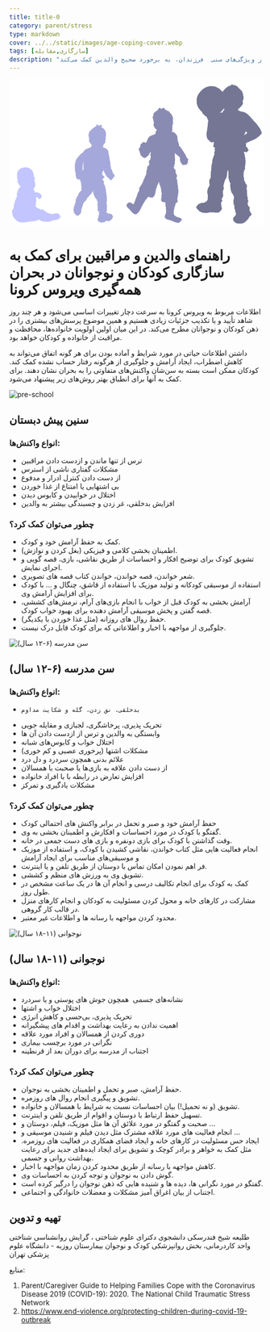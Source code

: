 ```yaml
---
title: title-0
category: parent/stress
type: markdown
cover: ../../static/images/age-coping-cover.webp
tags: [سازگاری,مقابله]
description: "کودکان و نوجوانان در سنین مختلف، ممکن است واکنش‌های متفاوتی به شرایط بحرانی داشته باشند. آگاهی از ویژگی‌های سنی  فرزندان، به برخورد صحیح والدین کمک می‌کند"
---
```


![no-animate](../../static/images/age-coping.png)

# راهنمای والدین و مراقبین برای کمک به سازگاری کودکان و نوجوانان در بحران همه‌گیری ویروس کرونا

اطلاعات مربوط به ویروس کرونا به سرعت دچار تغییرات اساسی می‌شود و هر چند روز شاهد تأیید و یا تکذیب جزئیات زیادی هستیم و همین موضوع پرسش‌های بیشتری را در ذهن کودکان و نوجوانان مطرح می‌کند. در این میان اولین اولویت‌ خانواده‌ها، محافظت و مراقبت از خانواده و کودکان خواهد بود.

داشتن اطلاعات حیاتی در مورد شرایط و آماده بودن برای هر گونه اتفاق می‌تواند به کاهش اضطراب، ایجاد آرامش و جلوگیری از هرگونه رفتار حساب نشده کمک کند.
کودکان ممکن است بسته به سن‌شان واکنش‌های متفاوتی را به بحران نشان دهند. برای کمک به آنها برای انطباق بهتر روش‌های زیر پیشنهاد می‌شود.

![pre-school](../../static/images/preschool.webp "سنین پیش دبستان")

## سنین پیش دبستان

### انواع واکنش‌ها:

- ترس از تنها ماندن و ازدست دادن مراقبین
- مشکلات گفتاری ناشی از استرس
- از دست دادن کنترل ادرار و مدفوع
- بی اشتهایی یا امتناع از غذا خوردن
- اختلال در خوابیدن و کابوس دیدن
- افزایش بدخلقی، غر زدن و چسبندگی بیشتر به والدین

### چطور می‌توان کمک کرد؟

- کمک به حفظ آرامش خود و کودک.
- اطمینان بخشی کلامی و فیزیکی (بغل کردن و نوازش).
- تشویق کودک برای توضیح افکار و احساسات از طریق نقاشی، بازی، قصه گویی و اجرای نمایش.
- شعر خواندن، قصه خواندن، خواندن کتاب قصه های تصویری.
- استفاده از موسیقی کودکانه و تولید موزیک با استفاده از قاشق، چنگال و ... با کودک برای افزایش آرامش وی.
- آرامش بخشی به کودک قبل از خواب با انجام بازی‌های آرام، نرمش‌های کششی، قصه گفتن و پخش موسیقی آرامش دهنده برای بهبود خواب کودک.
- حفظ روال های روزانه (مثل غذا خوردن با یکدیگر).
- جلوگیری از مواجهه با اخبار و اطلاعاتی که برای کودک قابل درک نیست.

![](../../static/images/school.webp "سن مدرسه (۶-۱۲ سال)")

## سن مدرسه (۶-۱۲ سال)

### انواع واکنش‌ها:

-     بدخلقی، نق زدن، گله و شکایت مداوم
- تحریک پذیری، پرخاشگری، لجبازی و مقایله جویی
- وابستگی به والدین و ترس از ازدست دادن آن ها
- اختلال خواب و کابوس‌های شبانه
- مشکلات اشتها (پرخوری عصبی و کم خوری)
- علائم بدنی همچون سردرد و دل درد
- از دست دادن علاقه به بازی‌ها یا صحبت با همسالان
- افزایش تعارض در رابطه با با افراد خانواده
- مشکلات یادگیری و تمرکز

### چطور می‌توان کمک کرد؟

- حفظ آرامش خود و صبر و تحمل در برابر واکنش های احتمالی کودک
- گفتگو با کودک در مورد احساسات و افکارش و اطمینان بخشی به وی.
- وقت گذاشتن با کودک برای بازی دونفره و بازی های دست جمعی در خانه.
- انجام فعالیت هایی مثل کتاب خواندن، نقاشی کشیدن با کودک، و استفاده از موزیک و موسیقی‌های مناسب برای ایجاد آرامش
- فر اهم نمودن امکان تماس با دوستان از طریق تلفن و یا اینترنت.
- تشویق وی به ورزش‌ های منظم و کششی.
- کمک به کودک برای انجام تکالیف درسی و انجام آن ها در یک ساعت مشخص در طول روز.
- مشارکت در کارهای خانه و محول کردن مسئولیت به کودکان و انجام کارهای منزل در قالب کار گروهی.
- محدود کردن مواجهه با رسانه ها و اطلاعات غیر معتبر.

![نوجوانی (۱۱-۱۸ سال)](../../static/images/highschool.webp "نوجوانی (۱۱-۱۸ سال)")

## نوجوانی (۱۱-۱۸ سال)

### انواع واکنش‌ها:

- نشانه‌های جسمی  همچون جوش های پوستی و یا سردرد
- اختلال خواب و اشتها
- تحریک پذیری، بی‌حسی و کاهش انرژی
- اهمیت ندادن به رعایت بهداشت و اقدام های پیشگیرانه
- دوری کردن از همسالان و افراد مورد علاقه
- نگرانی در مورد برچسب بیماری
- اجتناب از مدرسه برای دوران بعد از قرنطینه

### چطور می‌توان کمک کرد؟

- حفظ آرامش، صبر و تحمل و اطمینان بخشی به نوجوان.
- تشویق و پیگیری انجام روال های روزمره.
- تشویق (و نه تحمیل!) بیان احساسات نسبت به شرایط با همسالان و خانواده.
- تسهیل حفظ ارتباط با دوستان و اقوام از طریق تلفن و اینترنت.
- صحبت و گفتگو در مورد علائق آن ها مثل موزیک، فیلم، دوستان و ...
- انجام فعالیت های مورد علاقه مشترک مثل دیدن فیلم و شنیدن موسیقی و ...
- ایجاد حس مسئولیت در کارهای خانه و ایجاد فضای همکاری در فعالیت های روزمره. مثل کمک به خواهر و برادر کوچک و تشویق برای ایجاد ایده‌های جدید برای رعایت بهداشت روانی و جسمی.
- کاهش مواجهه با رسانه از طریق محدود کردن زمان مواجهه با اخبار.
- گوش دادن به نوجوان و توجه کردن به احساسات وی.
- گفتگو در مورد نگرانی ها، دیده ها و شنیده هایی که ذهن نوجوان را درگیر کرده است.
- اجتناب از بیان اغراق آمیز مشکلات و معضلات خانوادگی و اجتماعی.

## تهیه و تدوین

طلیعه شیخ فندرسکی
دانشجوی دکترای علوم شناختی ، گرایش روانشناسی شناختی
واحد کاردرمانی، بخش روانپزشکی کودک و نوجوان
بیمارستان روزبه - دانشگاه علوم پزشکی تهران

منابع:

1. Parent/Caregiver Guide to Helping Families Cope with the Coronavirus Disease 2019 (COVID-19): 2020. The National Child Traumatic Stress Network
2. https://www.end-violence.org/protecting-children-during-covid-19-outbreak
